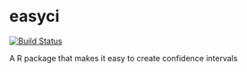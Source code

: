 # easyci

[![Build Status](https://travis-ci.org/NicoleRadziwill/easyci.svg)](https://travis-ci.org/NicoleRadziwill/easyci)

A R package that makes it easy to create confidence intervals
